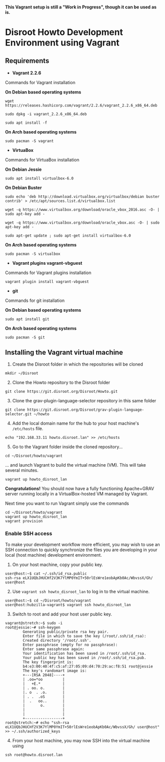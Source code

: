 #### This Vagrant setup is still a "Work in Progress", though it can be used as is.

# Disroot Howto Development Environment using Vagrant

## Requirements
* **Vagrant 2.2.6**

Commands for Vagrant installation

**On Debian based operating systems**

```
wget https://releases.hashicorp.com/vagrant/2.2.6/vagrant_2.2.6_x86_64.deb
```

```
sudo dpkg -i vagrant_2.2.6_x86_64.deb
```

```
sudo apt install -f
```

**On Arch based operating systems**

```
sudo pacman -S vagrant
```

* **VirtuaBox**

Commands for VirtuaBox installation

**On Debian Jessie**

```
sudo apt install virtualbox-6.0
```

**On Debian Buster**

```
sudo echo 'deb http://download.virtualbox.org/virtualbox/debian buster contrib' > /etc/apt/sources.list.d/virtualbox.list
```

```
wget -q https://www.virtualbox.org/download/oracle_vbox_2016.asc -O- | sudo apt-key add -

wget -q https://www.virtualbox.org/download/oracle_vbox.asc -O- | sudo apt-key add -
```

```
sudo apt-get update ; sudo apt-get install virtualbox-6.0
```

**On Arch based operating systems**

```
sudo pacman -S virtualbox
```

* **Vagrant plugins vagrant-vbguest**

Commands for Vagrant plugins installation

```
vagrant plugin install vagrant-vbguest
```

* **git**

Commands for git installation

**On Debian based operating systems**

```
sudo apt install git
```

**On Arch based operating systems**

```
sudo pacman -S git
```

## Installing the Vagrant virtual machine

1. Create the Disroot folder in which the repositories will be cloned

```
mkdir ~/Disroot
```

2. Clone the Howto repository to the Disroot folder

```
git clone https://git.disroot.org/Disroot/Howto.git
```

3. Clone the grav-plugin-language-selector repository in this same folder

```
git clone https://git.disroot.org/Disroot/grav-plugin-language-selector.git ~/howto
```

4. Add the local domain name for the hub to your host machine's `/etc/hosts` file.

```
echo "192.168.33.11 howto.disroot.lan" >> /etc/hosts
```

5. Go to the Vagrant folder inside the cloned repository...

```
cd ~/Disroot/howto/vagrant
```
... and launch Vagrant to build the virtual machine (VM). This will take several minutes.

```
vagrant up howto_disroot_lan
```

**Congratulations!** You should now have a fully functioning Apache+GRAV server running locally in a VirtualBox-hosted VM managed by Vagrant.

Next time you want to run Vagrant simply use the commands

```
cd ~/Disroot/howto/vagrant
vagrant up howto_disroot_lan
vagrant provision
```

### Enable SSH access

To make your development workflow more efficient, you may wish to use an SSH connection to quickly synchronize the files you are developing in your local (host machine) development environment.

1. On your host machine, copy your public key.

```
user@host:~$ cat ~/.ssh/id_rsa.public
ssh-rsa eLX1UQbJHUCHf2V3K7YlMP0YmIT+50rlEsWre1eobApKb0Ac/WbvssX/Gh/ user@host
```

2. Use `vagrant ssh howto_disroot_lan` to log in to the virtual machine.

```
user@host:~$ cd ~/Disroot/howto/vagrant
user@host:hubzilla-vagrant$ vagrant ssh howto_disroot_lan
```

3. Switch to root and add your host user public key.

```
vagrant@stretch:~$ sudo -i
root@jessie:~# ssh-keygen
		Generating public/private rsa key pair.
		Enter file in which to save the key (/root/.ssh/id_rsa):
		Created directory '/root/.ssh'.
		Enter passphrase (empty for no passphrase):
		Enter same passphrase again:
		Your identification has been saved in /root/.ssh/id_rsa.
		Your public key has been saved in /root/.ssh/id_rsa.pub.
		The key fingerprint is:
		b4:e3:00:40:4f:c5:af:27:05:09:d4:70:29:ac:f8:51 root@jessie
		The key's randomart image is:
		+---[RSA 2048]----+
		| .oo=*oo         |
		|   +E.*          |
		| . oo. o.        |
		|. o  . .o.       |
		| . .  .oS        |
		|  .   oo..       |
		|       o.        |
		|                 |
		|                 |
		+-----------------+
root@stretch:~# echo "ssh-rsa eLX1UQbJHUCHf2V3K7YlMP0YmIT+50rlEsWre1eobApKb0Ac/WbvssX/Gh/ user@host" >> ~/.ssh/authorized_keys
```

4. From your host machine, you may now SSH into the virtual machine using

```
ssh root@howto.disroot.lan
```
